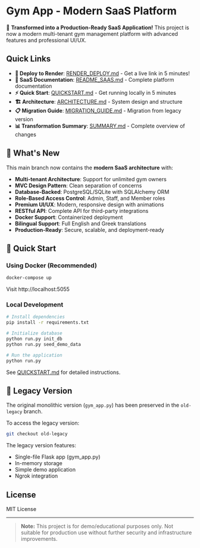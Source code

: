 # Gym App - Modern SaaS Platform

🎉 **Transformed into a Production-Ready SaaS Application!** This project is now a modern multi-tenant gym management platform with advanced features and professional UI/UX.

## Quick Links

- **🚀 Deploy to Render**: [RENDER_DEPLOY.md](RENDER_DEPLOY.md) - Get a live link in 5 minutes!
- **📖 SaaS Documentation**: [README_SAAS.md](README_SAAS.md) - Complete platform documentation
- **⚡ Quick Start**: [QUICKSTART.md](QUICKSTART.md) - Get running locally in 5 minutes
- **🏗️ Architecture**: [ARCHITECTURE.md](ARCHITECTURE.md) - System design and structure
- **📋 Migration Guide**: [MIGRATION_GUIDE.md](MIGRATION_GUIDE.md) - Migration from legacy version
- **📊 Transformation Summary**: [SUMMARY.md](SUMMARY.md) - Complete overview of changes

## 🌟 What's New

This main branch now contains the **modern SaaS architecture** with:

- **Multi-tenant Architecture**: Support for unlimited gym owners
- **MVC Design Pattern**: Clean separation of concerns
- **Database-Backed**: PostgreSQL/SQLite with SQLAlchemy ORM
- **Role-Based Access Control**: Admin, Staff, and Member roles
- **Premium UI/UX**: Modern, responsive design with animations
- **RESTful API**: Complete API for third-party integrations
- **Docker Support**: Containerized deployment
- **Bilingual Support**: Full English and Greek translations
- **Production-Ready**: Secure, scalable, and deployment-ready

## 🚀 Quick Start

### Using Docker (Recommended)
```sh
docker-compose up
```
Visit http://localhost:5055

### Local Development
```sh
# Install dependencies
pip install -r requirements.txt

# Initialize database
python run.py init_db
python run.py seed_demo_data

# Run the application
python run.py
```

See [QUICKSTART.md](QUICKSTART.md) for detailed instructions.

## 📖 Legacy Version

The original monolithic version (`gym_app.py`) has been preserved in the `old-legacy` branch.

To access the legacy version:
```sh
git checkout old-legacy
```

The legacy version features:
- Single-file Flask app (gym_app.py)
- In-memory storage
- Simple demo application
- Ngrok integration

## License
MIT License

---
> **Note:** This project is for demo/educational purposes only. Not suitable for production use without further security and infrastructure improvements.
